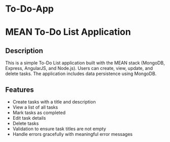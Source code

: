 # To-Do-App

# MEAN To-Do List Application

## Description
This is a simple To-Do List application built with the MEAN stack (MongoDB, Express, AngularJS, and Node.js). Users can create, view, update, and delete tasks. The application includes data persistence using MongoDB.

## Features
- Create tasks with a title and description
- View a list of all tasks
- Mark tasks as completed
- Edit task details
- Delete tasks
- Validation to ensure task titles are not empty
- Handle errors gracefully with meaningful error messages

